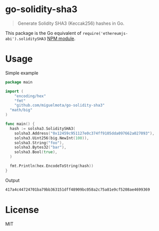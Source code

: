 # go-solidity-sha3

> Generate Solidity SHA3 (Keccak256) hashes in Go.

This package is the Go equivalent of `require('ethereumjs-abi').soliditySHA3` [NPM module](https://www.npmjs.com/package/ethereumjs-abi).

# Usage

Simple example

```go
package main

import (
	"encoding/hex"
	"fmt"
	"github.com/miguelmota/go-solidity-sha3"
  "math/big"
)

func main() {
  hash := solsha3.SoliditySHA3(
    solsha3.Address("0x12459c951127e0c374ff9105dda097662a027093"),
    solsha3.Uint256(big.NewInt(100)),
    solsha3.String("foo"),
    solsha3.Bytes32("bar"),
    solsha3.Bool(true),
  )

  fmt.Println(hex.EncodeToString(hash))
}
```

Output

```bash
417a4c44724701ba79bb363151dff48909bc058a2c75a81e9cf5208ae4699369
```

# License

MIT
